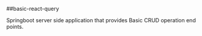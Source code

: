 ##basic-react-query
   
   Springboot server side application that provides Basic CRUD operation end points.
